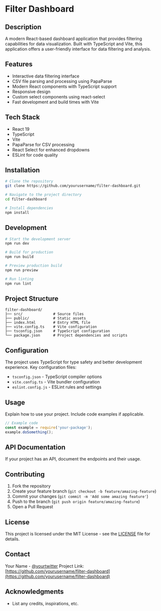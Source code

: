 # Filter Dashboard

## Description
A modern React-based dashboard application that provides filtering capabilities for data visualization. Built with TypeScript and Vite, this application offers a user-friendly interface for data filtering and analysis.

## Features
- Interactive data filtering interface
- CSV file parsing and processing using PapaParse
- Modern React components with TypeScript support
- Responsive design
- Custom select components using react-select
- Fast development and build times with Vite

## Tech Stack
- React 19
- TypeScript
- Vite
- PapaParse for CSV processing
- React Select for enhanced dropdowns
- ESLint for code quality

## Installation
```bash
# Clone the repository
git clone https://github.com/yourusername/filter-dashboard.git

# Navigate to the project directory
cd filter-dashboard

# Install dependencies
npm install
```

## Development
```bash
# Start the development server
npm run dev

# Build for production
npm run build

# Preview production build
npm run preview

# Run linting
npm run lint
```

## Project Structure
```
filter-dashboard/
├── src/              # Source files
├── public/           # Static assets
├── index.html        # Entry HTML file
├── vite.config.ts    # Vite configuration
├── tsconfig.json     # TypeScript configuration
└── package.json      # Project dependencies and scripts
```

## Configuration
The project uses TypeScript for type safety and better development experience. Key configuration files:
- `tsconfig.json` - TypeScript compiler options
- `vite.config.ts` - Vite bundler configuration
- `eslint.config.js` - ESLint rules and settings

## Usage
Explain how to use your project. Include code examples if applicable.

```javascript
// Example code
const example = require('your-package');
example.doSomething();
```

## API Documentation
If your project has an API, document the endpoints and their usage.

## Contributing
1. Fork the repository
2. Create your feature branch (`git checkout -b feature/amazing-feature`)
3. Commit your changes (`git commit -m 'Add some amazing feature'`)
4. Push to the branch (`git push origin feature/amazing-feature`)
5. Open a Pull Request

## License
This project is licensed under the MIT License - see the [LICENSE](LICENSE) file for details.

## Contact
Your Name - [@yourtwitter](https://twitter.com/yourtwitter)
Project Link: [https://github.com/yourusername/filter-dashboard](https://github.com/yourusername/filter-dashboard)

## Acknowledgments
- List any credits, inspirations, etc. 